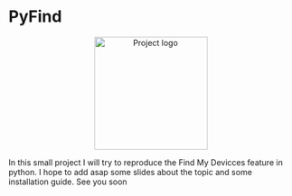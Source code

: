# PyFind
<p align="center">
  <img src="https://github.com/MaxBubblegum47/PyFind/blob/main/docs/PyFind_logo.PNG" alt="Project logo" width="200px">
</p>


In this small project I will try to reproduce the Find My Devicces feature in python. I hope to add asap some slides about the topic and some installation guide. See you soon